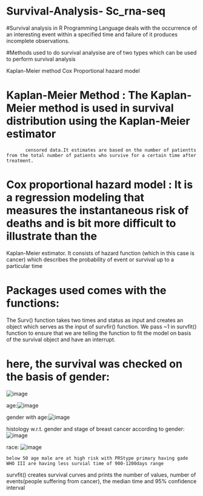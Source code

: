 # Survival-Analysis- Sc_rna-seq

#Survival analysis in R Programming Language deals with the occurrence of an interesting event within a specified time and failure of it produces
incomplete observations. 

#Methods used to do survival analysise are of two types which can be used to perform survival analysis 

Kaplan-Meier method Cox Proportional hazard model

# Kaplan-Meier Method : The Kaplan-Meier method is used in survival distribution using the Kaplan-Meier estimator 
           censored data.It estimates are based on the number of patientts from the total number of patients who survive for a certain time after treatment.


# Cox proportional hazard model : It is a regression modeling that measures the instantaneous risk of deaths and is bit more difficult to illustrate than the
Kaplan-Meier estimator. It consists of hazard function (which in this case is cancer) which describes the probability of event or survival up to a particular time 

# Packages used comes with the functions:

The Surv() function takes two times and status as input and creates an object which serves as the input of survfir() function. We pass ~1 in survfit() function
to ensure that we are telling the function to fit the model on basis of the survival object and have an interrupt. 

# here, the survival was checked on the basis of gender:
![image](https://user-images.githubusercontent.com/110597928/198853083-7fb48083-9725-4502-b8f0-15ef4e1bec56.png)


age:![image](https://user-images.githubusercontent.com/110597928/198853065-720554d1-5d2b-46c7-9232-e442bdda0972.png)

gender with age:![image](https://user-images.githubusercontent.com/110597928/198853107-b235b0e9-c75c-4e85-b808-6121ba576a91.png)

histology w.r.t. gender and stage of breast cancer according to gender:![image](https://user-images.githubusercontent.com/110597928/198853144-1152e7d0-5bcd-4b78-b3a5-3973ede440cd.png)

race:
![image](https://user-images.githubusercontent.com/110597928/198853031-b2f129aa-be4e-466f-ac47-886a2f9ed7b7.png)

	below 50 age male are at high risk with PRStype primary having gade WHO III are having less survial time of 900-1200days range
survfit() creates survival curves and prints the number of values, number of events(people suffering from cancer), the median time and 95% confidence interval 
 
